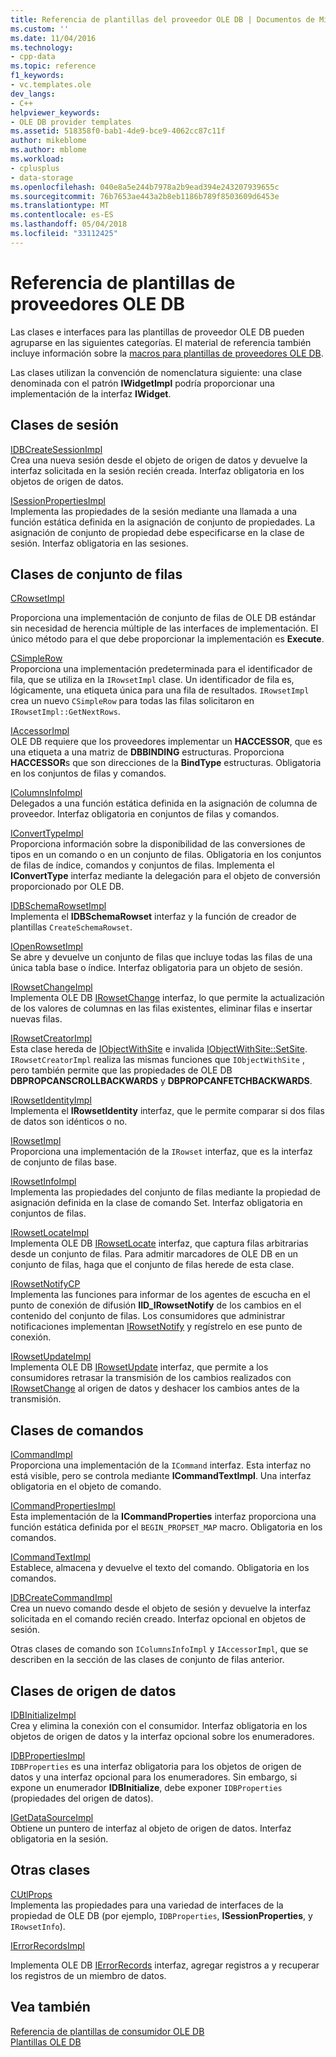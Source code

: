 ```yaml
---
title: Referencia de plantillas del proveedor OLE DB | Documentos de Microsoft
ms.custom: ''
ms.date: 11/04/2016
ms.technology:
- cpp-data
ms.topic: reference
f1_keywords:
- vc.templates.ole
dev_langs:
- C++
helpviewer_keywords:
- OLE DB provider templates
ms.assetid: 518358f0-bab1-4de9-bce9-4062cc87c11f
author: mikeblome
ms.author: mblome
ms.workload:
- cplusplus
- data-storage
ms.openlocfilehash: 040e8a5e244b7978a2b9ead394e243207939655c
ms.sourcegitcommit: 76b7653ae443a2b8eb1186b789f8503609d6453e
ms.translationtype: MT
ms.contentlocale: es-ES
ms.lasthandoff: 05/04/2018
ms.locfileid: "33112425"
---
```

# <a name="ole-db-provider-templates-reference"></a>Referencia de plantillas de proveedores OLE DB
Las clases e interfaces para las plantillas de proveedor OLE DB pueden agruparse en las siguientes categorías. El material de referencia también incluye información sobre la [macros para plantillas de proveedores OLE DB](../../data/oledb/macros-for-ole-db-provider-templates.md).  
  
 Las clases utilizan la convención de nomenclatura siguiente: una clase denominada con el patrón **IWidgetImpl** podría proporcionar una implementación de la interfaz **IWidget**.  
  
## <a name="session-classes"></a>Clases de sesión  
 [IDBCreateSessionImpl](../../data/oledb/idbcreatesessionimpl-class.md)  
 Crea una nueva sesión desde el objeto de origen de datos y devuelve la interfaz solicitada en la sesión recién creada. Interfaz obligatoria en los objetos de origen de datos.  
  
 [ISessionPropertiesImpl](../../data/oledb/isessionpropertiesimpl-class.md)  
 Implementa las propiedades de la sesión mediante una llamada a una función estática definida en la asignación de conjunto de propiedades. La asignación de conjunto de propiedad debe especificarse en la clase de sesión. Interfaz obligatoria en las sesiones.  
  
## <a name="rowset-classes"></a>Clases de conjunto de filas  
 [CRowsetImpl](../../data/oledb/crowsetimpl-class.md)  
  
 Proporciona una implementación de conjunto de filas de OLE DB estándar sin necesidad de herencia múltiple de las interfaces de implementación. El único método para el que debe proporcionar la implementación es **Execute**.  
  
 [CSimpleRow](../../data/oledb/csimplerow-class.md)  
 Proporciona una implementación predeterminada para el identificador de fila, que se utiliza en la `IRowsetImpl` clase. Un identificador de fila es, lógicamente, una etiqueta única para una fila de resultados. `IRowsetImpl` crea un nuevo `CSimpleRow` para todas las filas solicitaron en `IRowsetImpl::GetNextRows`.  
  
 [IAccessorImpl](../../data/oledb/iaccessorimpl-class.md)  
 OLE DB requiere que los proveedores implementar un **HACCESSOR**, que es una etiqueta a una matriz de **DBBINDING** estructuras. Proporciona **HACCESSOR**s que son direcciones de la **BindType** estructuras. Obligatoria en los conjuntos de filas y comandos.  
  
 [IColumnsInfoImpl](../../data/oledb/icolumnsinfoimpl-class.md)  
 Delegados a una función estática definida en la asignación de columna de proveedor. Interfaz obligatoria en conjuntos de filas y comandos.  
  
 [IConvertTypeImpl](../../data/oledb/iconverttypeimpl-class.md)  
 Proporciona información sobre la disponibilidad de las conversiones de tipos en un comando o en un conjunto de filas. Obligatoria en los conjuntos de filas de índice, comandos y conjuntos de filas. Implementa el **IConvertType** interfaz mediante la delegación para el objeto de conversión proporcionado por OLE DB.  
  
 [IDBSchemaRowsetImpl](../../data/oledb/idbschemarowsetimpl-class.md)  
 Implementa el **IDBSchemaRowset** interfaz y la función de creador de plantillas `CreateSchemaRowset`.  
  
 [IOpenRowsetImpl](../../data/oledb/iopenrowsetimpl-class.md)  
 Se abre y devuelve un conjunto de filas que incluye todas las filas de una única tabla base o índice. Interfaz obligatoria para un objeto de sesión.  
  
 [IRowsetChangeImpl](../../data/oledb/irowsetchangeimpl-class.md)  
 Implementa OLE DB [IRowsetChange](https://msdn.microsoft.com/en-us/library/ms715790.aspx) interfaz, lo que permite la actualización de los valores de columnas en las filas existentes, eliminar filas e insertar nuevas filas.  
  
 [IRowsetCreatorImpl](../../data/oledb/irowsetcreatorimpl-class.md)  
 Esta clase hereda de [IObjectWithSite](http://msdn.microsoft.com/library/windows/desktop/ms693765) e invalida [IObjectWithSite::SetSite](http://msdn.microsoft.com/library/windows/desktop/ms683869). `IRowsetCreatorImpl` realiza las mismas funciones que `IObjectWithSite` , pero también permite que las propiedades de OLE DB **DBPROPCANSCROLLBACKWARDS** y **DBPROPCANFETCHBACKWARDS**.  
  
 [IRowsetIdentityImpl](../../data/oledb/irowsetidentityimpl-class.md)  
 Implementa el **IRowsetIdentity** interfaz, que le permite comparar si dos filas de datos son idénticos o no.  
  
 [IRowsetImpl](../../data/oledb/irowsetimpl-class.md)  
 Proporciona una implementación de la `IRowset` interfaz, que es la interfaz de conjunto de filas base.  
  
 [IRowsetInfoImpl](../../data/oledb/irowsetinfoimpl-class.md)  
 Implementa las propiedades del conjunto de filas mediante la propiedad de asignación definida en la clase de comando Set. Interfaz obligatoria en conjuntos de filas.  
  
 [IRowsetLocateImpl](../../data/oledb/irowsetlocateimpl-class.md)  
 Implementa OLE DB [IRowsetLocate](https://msdn.microsoft.com/en-us/library/ms721190.aspx) interfaz, que captura filas arbitrarias desde un conjunto de filas. Para admitir marcadores de OLE DB en un conjunto de filas, haga que el conjunto de filas herede de esta clase.  
  
 [IRowsetNotifyCP](../../data/oledb/irowsetnotifycp-class.md)  
 Implementa las funciones para informar de los agentes de escucha en el punto de conexión de difusión **IID_IRowsetNotify** de los cambios en el contenido del conjunto de filas. Los consumidores que administrar notificaciones implementan [IRowsetNotify](https://msdn.microsoft.com/en-us/library/ms712959.aspx) y regístrelo en ese punto de conexión.  
  
 [IRowsetUpdateImpl](../../data/oledb/irowsetupdateimpl-class.md)  
 Implementa OLE DB [IRowsetUpdate](https://msdn.microsoft.com/en-us/library/ms714401.aspx) interfaz, que permite a los consumidores retrasar la transmisión de los cambios realizados con [IRowsetChange](https://msdn.microsoft.com/en-us/library/ms715790.aspx) al origen de datos y deshacer los cambios antes de la transmisión.  
  
## <a name="command-classes"></a>Clases de comandos  
 [ICommandImpl](../../data/oledb/icommandimpl-class.md)  
 Proporciona una implementación de la `ICommand` interfaz. Esta interfaz no está visible, pero se controla mediante **ICommandTextImpl**. Una interfaz obligatoria en el objeto de comando.  
  
 [ICommandPropertiesImpl](../../data/oledb/icommandpropertiesimpl-class.md)  
 Esta implementación de la **ICommandProperties** interfaz proporciona una función estática definida por el `BEGIN_PROPSET_MAP` macro. Obligatoria en los comandos.  
  
 [ICommandTextImpl](../../data/oledb/icommandtextimpl-class.md)  
 Establece, almacena y devuelve el texto del comando. Obligatoria en los comandos.  
  
 [IDBCreateCommandImpl](../../data/oledb/idbcreatecommandimpl-class.md)  
 Crea un nuevo comando desde el objeto de sesión y devuelve la interfaz solicitada en el comando recién creado. Interfaz opcional en objetos de sesión.  
  
 Otras clases de comando son `IColumnsInfoImpl` y `IAccessorImpl`, que se describen en la sección de las clases de conjunto de filas anterior.  
  
## <a name="data-source-classes"></a>Clases de origen de datos  
 [IDBInitializeImpl](../../data/oledb/idbinitializeimpl-class.md)  
 Crea y elimina la conexión con el consumidor. Interfaz obligatoria en los objetos de origen de datos y la interfaz opcional sobre los enumeradores.  
  
 [IDBPropertiesImpl](../../data/oledb/idbpropertiesimpl-class.md)  
 `IDBProperties` es una interfaz obligatoria para los objetos de origen de datos y una interfaz opcional para los enumeradores. Sin embargo, si expone un enumerador **IDBInitialize**, debe exponer `IDBProperties` (propiedades del origen de datos).  
  
 [IGetDataSourceImpl](../../data/oledb/igetdatasourceimpl-class.md)  
 Obtiene un puntero de interfaz al objeto de origen de datos. Interfaz obligatoria en la sesión.  
  
## <a name="other-classes"></a>Otras clases  
 [CUtlProps](../../data/oledb/cutlprops-class.md)  
 Implementa las propiedades para una variedad de interfaces de la propiedad de OLE DB (por ejemplo, `IDBProperties`, **ISessionProperties**, y `IRowsetInfo`).  
  
 [IErrorRecordsImpl](../../data/oledb/ierrorrecordsimpl-class.md)  
  
 Implementa OLE DB [IErrorRecords](https://msdn.microsoft.com/en-us/library/ms718112.aspx) interfaz, agregar registros a y recuperar los registros de un miembro de datos.  
  
## <a name="see-also"></a>Vea también  
 [Referencia de plantillas de consumidor OLE DB](../../data/oledb/ole-db-consumer-templates-reference.md)   
 [Plantillas OLE DB](../../data/oledb/ole-db-templates.md)